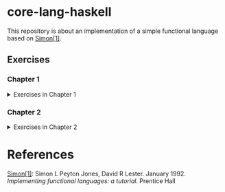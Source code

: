 # core-lang-haskell

This repository is about an implementation of a simple functional language based on <span id="text-1">[Simon\[1\]](#reference-1)</span>.

## Exercises

### Chapter 1

<details>
<summary>Exercises in Chapter 1</summary>
<p>

| Name          | Files                                                       |
|---------------|-------------------------------------------------------------|
| Exercise 1.1  | /exercises/exercise1-01.xls, /src/Language/PrettyPrinter.hs |
| Exercise 1.2  | /src/Data/ISeq.hs                                           |
| Exercise 1.3  | /src/Language/PrettyPrinter.hs                              |
| Exercise 1.4  | /exercises/exercise1-04.xls, /src/Language/PrettyPrinter.hs |
| Exercise 1.5  | /src/Data/ISeq.hs                                           |
| Exercise 1.6  | /src/Data/ISeq.hs                                           |
| Exercise 1.7  | /src/Data/ISeq.hs                                           |
| Exercise 1.8  | /src/Language/PrettyPrinter.hs                              |
| Exercise 1.9  | /src/Language/Parser.hs                                     |
| Exercise 1.10 | /src/Language/Parser.hs                                     |
| Exercise 1.11 | /src/Lanugage/Parser.hs                                     |
| Exercise 1.12 | /src/Lanugage/Parser.hs                                     |
| Exercise 1.13 | /src/Lanugage/Parser.hs                                     |
| Exercise 1.14 | /src/Lanugage/Parser.hs                                     |
| Exercise 1.15 | /src/Lanugage/Parser.hs                                     |
| Exercise 1.16 | /src/Lanugage/Parser.hs                                     |
| Exercise 1.17 | /src/Lanugage/Parser.hs                                     |
| Exercise 1.18 | /src/Lanugage/Parser.hs                                     |
| Exercise 1.19 | /src/Lanugage/Parser.hs                                     |
| Exercise 1.20 | /src/Lanugage/Parser.hs                                     |
| Exercise 1.21 | /src/Lanugage/Parser.hs                                     |
| Exercise 1.22 | /exercises/exercise1-22.md                                  |
| Exercise 1.23 | /src/Lanugage/Parser.hs                                     |
| Exercise 1.24 | /src/Lanugage/Parser.hs                                     |

</p>
</details>

### Chapter 2

<details>
<summary>Exercises in Chapter 2</summary>
<p>

| Name          | Files                                                  |
|---------------|--------------------------------------------------------|
| Exercise 2.1  | /exercises/exercise2-01.md                             |
| Exercise 2.2  | /exercises/exercise2-02.md                             |
| Exercise 2.3  | _skipped_                                              |
| Exercise 2.4  | /src/Language/TiMachine.hs                             |
| Exercise 2.5  | /src/Language/TiMachine.hs                             |
| Exercise 2.6  | /src/Language/TiMachine.hs                             |
| Exercise 2.7  | /src/Language/TiMachine.hs                             |
| Exercise 2.8  | /exercises/exercise2-08.md                             |
| Exercise 2.9  | /exercises/exercise2-09.md                             |
| Exercise 2.10 | /src/Language/TiMachine.hs                             |
| Exercise 2.11 | /src/Language/TiMachine.hs                             |
| Exercise 2.12 | /exercises/exercise2-12.md                             |
| Exercise 2.13 | /src/Language/TiMachine.hs, /exercises/exercise2-13.md |
| Exercise 2.14 | /src/Language/TiMachine.hs                             |
| Exercise 2.15 | /exercises/exercise2-15.md                             |
| Exercise 2.16 | /src/Language/TiMachine.hs                             |
| Exercise 2.17 | /src/Language/TiMachine.hs                             |

</p>
</details>

# References

<span id="reference-1">[Simon\[1\]](#text-1): Simon L Peyton Jones, David R Lester. January 1992. _Implementing functional languages: a tutorial_. Prentice Hall</span>
